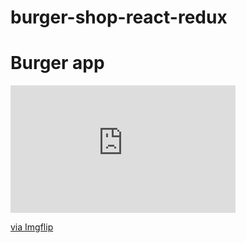 # burger-shop-react-redux

<h1>Burger app</h1>

<div style="width:360px;max-width:100%;"><div style="height:0;padding-bottom:56.67%;position:relative;"><iframe width="360" height="204" style="position:absolute;top:0;left:0;width:100%;height:100%;" frameBorder="0" src="https://imgflip.com/embed/5a3s8z"></iframe></div><p><a href="https://imgflip.com/gif/5a3s8z">via Imgflip</a></p></div>
